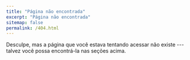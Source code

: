 ```yaml
---
title: "Página não encontrada"
excerpt: "Página não encontrada"
sitemap: false
permalink: /404.html
---
```


Desculpe, mas a página que você estava tentando acessar não existe --- talvez você possa encontrá-la nas seções acima.

<script type="text/javascript">
  var GOOG_FIXURL_LANG = 'en';
  var GOOG_FIXURL_SITE = '{{ site.url }}'
</script>
<script type="text/javascript"
  src="//linkhelp.clients.google.com/tbproxy/lh/wm/fixurl.js">
</script>
